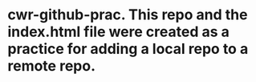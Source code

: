 # cwr-github-prac. This repo and the index.html file were created as a practice for adding a local repo to a remote repo.
